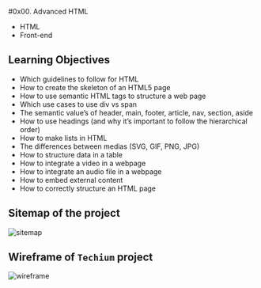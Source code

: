 #0x00. Advanced HTML

- HTML
- Front-end

## Learning Objectives

- Which guidelines to follow for HTML
- How to create the skeleton of an HTML5 page
- How to use semantic HTML tags to structure a web page
- Which use cases to use div vs span
- The semantic value’s of header, main, footer, article, nav, section, aside
- How to use headings (and why it’s important to follow the hierarchical order)
- How to make lists in HTML
- The differences between medias (SVG, GIF, PNG, JPG)
- How to structure data in a table
- How to integrate a video in a webpage
- How to integrate an audio file in a webpage
- How to embed external content
- How to correctly structure an HTML page

## Sitemap of the project

![sitemap](https://s3.amazonaws.com/alx-intranet.hbtn.io/uploads/medias/2020/4/4dec2ba9d84a0a55355b1c1e2de4c57854a2d35a.png?X-Amz-Algorithm=AWS4-HMAC-SHA256&X-Amz-Credential=AKIARDDGGGOUSBVO6H7D%2F20240316%2Fus-east-1%2Fs3%2Faws4_request&X-Amz-Date=20240316T140627Z&X-Amz-Expires=86400&X-Amz-SignedHeaders=host&X-Amz-Signature=8debb9535bae1823824b8256d9430752ea944d9569dc2a71bdfd4becd6395eaf)

## Wireframe of `Techium` project

![wireframe](https://s3.amazonaws.com/alx-intranet.hbtn.io/uploads/medias/2020/4/3e4f9e2b3cb73d1768229e086f5da35337be5c6c.png?X-Amz-Algorithm=AWS4-HMAC-SHA256&X-Amz-Credential=AKIARDDGGGOUSBVO6H7D%2F20240316%2Fus-east-1%2Fs3%2Faws4_request&X-Amz-Date=20240316T140627Z&X-Amz-Expires=86400&X-Amz-SignedHeaders=host&X-Amz-Signature=42ccbc563c7936bf9e0d41b9a3f9872096f6ed43ed017f6480d9f9023a5b52ca)